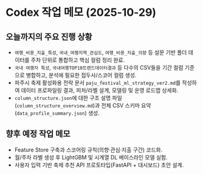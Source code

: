 # Codex 작업 메모 (2025-10-29)

## 오늘까지의 주요 진행 상황
- `여행_비용_지출_특성`, `국내_여행지역_관심도`, `여행_비용_지출_의향` 등 설문 기반 폴더 데이터를 주차 단위로 통합하고 핵심 컬럼 정리 완료.
- `국내 여행자 특성`, `국내여행TOP10트랜드데이터결과` 등 다수의 CSV들을 기간 컬럼 기준으로 병합하고, 분석에 필요한 접두사/스코어 컬럼 생성.
- 파주시 축제 활성화용 전략 문서 `paju_festival_ml_strategy_ver2.md`를 작성하여 데이터 프로파일링 결과, 피처/라벨 설계, 모델링 및 운영 로드맵 상세화.
- `column_structure.json`에 대한 구조 설명 파일(`column_structure_overview.md`)과 전체 CSV 스키마 요약(`data_profile_summary.json`) 생성.

## 향후 예정 작업 메모
- Feature Store 구축과 스코어링 규칙(의향·관심·지출 구간) 코드화.
- 월/주차 라벨 생성 후 LightGBM 및 시계열 DL 베이스라인 모델 실험.
- 사용자 입력 기반 축제 추천 API 프로토타입(FastAPI + 대시보드) 초안 설계.
